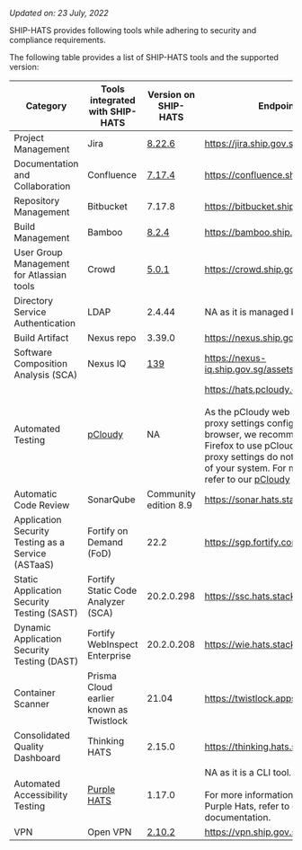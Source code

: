 *Updated on: 23 July, 2022*

SHIP-HATS provides following tools while adhering to security and compliance requirements.  

The following table provides a list of SHIP-HATS tools and the supported version:

| **Category** | **Tools integrated with SHIP-HATS** | **Version on SHIP-HATS** | **Endpoint(URL)** |
| --- | --- | --- | --- |
| Project Management | Jira | [8.22.6](https://confluence.atlassian.com/jirasoftware/jira-software-8-21-x-release-notes-1095249705.html) |https://jira.ship.gov.sg/|
| Documentation and Collaboration | Confluence | [7.17.4](https://confluence.atlassian.com/doc/confluence-7-17-release-notes-1108683391.html) |https://confluence.ship.gov.sg/|
| Repository Management | Bitbucket | 7.17.8 |https://bitbucket.ship.gov.sg/|
| Build Management | Bamboo | [8.2.4](https://confluence.atlassian.com/bamboo/bamboo-8-2-release-notes-1115684503.html) | https://bamboo.ship.gov.sg/ |
| User Group Management for Atlassian tools | Crowd | [5.0.1](https://confluence.atlassian.com/crowd/crowd-4-4-release-notes-1087517293.html) | https://crowd.ship.gov.sg|
| Directory Service Authentication | LDAP | 2.4.44 | NA as it is managed by Crowd. |
| Build Artifact | Nexus repo | 3.39.0 | https://nexus.ship.gov.sg/|
| Software Composition Analysis (SCA) | Nexus IQ | [139](https://help.sonatype.com/iqserver/product-information/release-notes) | https://nexus-iq.ship.gov.sg/assets/index.html |
| Automated Testing| [pCloudy](pcloudy-overview) | NA | https://hats.pcloudy.com/<br><br>As the pCloudy web dashboard needs proxy settings configured in your browser, we recommend you use Firefox to use pCloudy so that these proxy settings do not impact the proxy of your system. For more information, refer to our [pCloudy](pcloudy-overview) documentation.|
| Automatic Code Review | SonarQube | Community edition 8.9 | https://sonar.hats.stack.gov.sg/sonar|
|Application Security Testing as a Service (ASTaaS)|Fortify on Demand (FoD)|22.2|https://sgp.fortify.com/Applications|
| Static Application Security Testing (SAST) | Fortify Static Code Analyzer (SCA) | 20.2.0.298 | https://ssc.hats.stack.gov.sg/ssc |
| Dynamic Application Security Testing (DAST) | Fortify WebInspect Enterprise | 20.2.0.208 | https://wie.hats.stack.gov.sg/WIE/|
| Container Scanner | Prisma Cloud earlier known as Twistlock | 21.04 | https://twistlock.apps.hats.stack.gov.sg/|
| Consolidated Quality Dashboard | Thinking HATS | 2.15.0 | https://thinking.hats.stack.gov.sg/ |
| Automated Accessibility Testing | [Purple HATS](purple-hats-overview) | 1.17.0 | NA as it is a CLI tool. <br><br>For more information on how to use Purple Hats, refer to our [Purple HATS](purple-hats-overview) documentation. |
| VPN | Open VPN | [2.10.2](https://openvpn.net/vpn-server-resources/release-notes/) | https://vpn.ship.gov.sg |

<!--
>**Notes:**
>- For more information on how to use Purple Hats, refer to our [Purple HATS](purple-hats-overview) documentation.
>- As the pCloudy web dashboard needs proxy settings configured in your browser, we recommend you use Firefox to use pCloudy so that these proxy settings do not impact the proxy of your system. For more information, refer to our [pCloudy](pcloudy-overview) documentation.
-->
<!--
>**Notes:**
>- To know more on how to use Purple Hats, refer to our Confluence page on [Purple HATS](https://confluence.ship.gov.sg/display/HATSKB/Purple+HATS).
>- As the pCloudy web dashboard needs proxy settings configured in your browser, we recommend you use Firefox to use pCloudy so that these proxy settings do not impact your system&#39;s proxy. For more information, refer to [pCloudy Onboarding guide for SHIP-HATS](https://confluence.ship.gov.sg/display/HATSKB/pCloudy+Onboarding+Guide).
-->
<!--- To access Digital.ai services, raise a [service request](https://jira.ship.gov.sg/servicedesk/customer/portal/11/create/214). In this request you will be asked to provide an email address. 
To the email address provided, following information will be sent:  
    - Login credentials for Digital.ai Deploy (Intranet) and Digital.ai Release as an encrypted .zip file  
    - Details on how to open this file in the service request raised by you
    -->

  <!--
  
  |Deployment | Digital.ai Deploy | 10.0.5 | https://xldeploy.ship.gov.sg/ https://xldeploy-intranet.ship.gov.sg/ |
| Release tool | Digital.ai Release | 10.0.5 | https://xlrelease.ship.gov.sg/ |
  
  -->  
